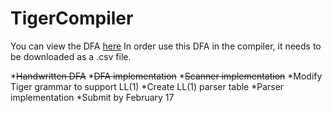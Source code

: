 TigerCompiler
=============
You can view the DFA [here](https://docs.google.com/spreadsheet/ccc?key=0Ai1LRs2d4YqFdDhSRzVJa0RsTlJOR242S1JIZ3BqZ0E&usp=drive_web#gid=0)
In order use this DFA in the compiler, it needs to be downloaded as a .csv file.

*<s>Handwritten DFA</s>
*<s>DFA implementation</s>
*<s>Scanner implementation</s>
*Modify Tiger grammar to support LL(1)
*Create LL(1) parser table
*Parser implementation
*Submit by February 17
